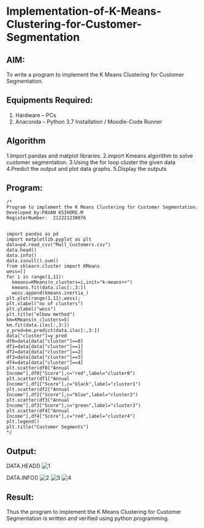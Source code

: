 # Implementation-of-K-Means-Clustering-for-Customer-Segmentation

## AIM:
To write a program to implement the K Means Clustering for Customer Segmentation.

## Equipments Required:
1. Hardware – PCs
2. Anaconda – Python 3.7 Installation / Moodle-Code Runner

## Algorithm
1.Import pandas and matplot libraries.
2.import Kmeans algorithm to solve customer segmentation.
3.Using the for loop cluster the given data
4.Predict the output and plot data graphs.
5.Display the outputs


## Program:
```
/*
Program to implement the K Means Clustering for Customer Segmentation.
Developed by:PAVAN KSIHORE.M
RegisterNumber:  212221230076


import pandas as pd
import matplotlib.pyplot as plt
data=pd.read_csv("Mall_Customers.csv")
data.head()
data.info()
data.isnull().sum()
from sklearn.cluster import KMeans
wess=[]
for i in range(1,11):
  kmeans=KMeans(n_clusters=i,init="k-means++")
  kmeans.fit(data.iloc[:,3:])
  wess.append(kmeans.inertia_)
plt.plot(range(1,11),wess);
plt.xlabel("no of clusters")
plt.ylabel("wess")
plt.title("elbow method")
km=KMeans(n_clusters=5)
km.fit(data.iloc[:,3:])
y_pred=km.predict(data.iloc[:,3:])
data["cluster"]=y_pred
df0=data[data["cluster"]==0]
df1=data[data["cluster"]==1]
df2=data[data["cluster"]==2]
df3=data[data["cluster"]==3]
df4=data[data["cluster"]==4]
plt.scatter(df0["Annual Income"],df0["Score"],c="red",label="cluster0")
plt.scatter(df1["Annual Income"],df1["Score"],c="black",label="cluster1")
plt.scatter(df2["Annual Income"],df2["Score"],c="blue",label="cluster2")
plt.scatter(df3["Annual Income"],df3["Score"],c="green",label="cluster3")
plt.scatter(df4["Annual Income"],df4["Score"],c="red",label="cluster4")
plt.legend()
plt.title("Customer Segments")
*/
```

## Output:
DATA.HEAD()
![1](https://user-images.githubusercontent.com/94154941/174484578-d2d760ae-05e0-460a-bcdb-358546e9a2ab.png)

DATA.INFO()
![2](https://user-images.githubusercontent.com/94154941/174484585-eb307c18-81d4-4bfe-b12e-ec015d86217d.png)
![3](https://user-images.githubusercontent.com/94154941/174484589-c8bb73da-62c7-45cb-bc42-c138bba481bd.png)
![4](https://user-images.githubusercontent.com/94154941/174484592-6cedb00b-dd86-4cd9-bbc6-94569fc3e9f0.png)


## Result:
Thus the program to implement the K Means Clustering for Customer Segmentation is written and verified using python programming.
